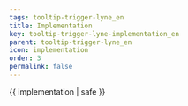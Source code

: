 ```yaml
---
tags: tooltip-trigger-lyne_en
title: Implementation
key: tooltip-trigger-lyne-implementation_en
parent: tooltip-trigger-lyne_en
icon: implementation
order: 3
permalink: false  
---
```

 {{ implementation | safe }}


